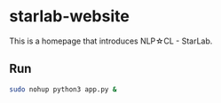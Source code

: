 # starlab-website

This is a homepage that introduces NLP☆CL - StarLab.

## Run
```bash
sudo nohup python3 app.py &
```
